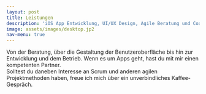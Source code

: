 ```yaml
---
layout: post
title: Leistungen
description: 'iOS App Entwicklung, UI/UX Design, Agile Beratung und Coaching, …'
image: assets/images/desktop.jp2
nav-menu: true
---
```


Von der Beratung, über die Gestaltung der Benutzeroberfläche bis hin zur Entwicklung und dem Betrieb. Wenn es um Apps geht, hast du mit mir einen kompetenten Partner.
<br />
Solltest du daneben Interesse an Scrum und anderen agilen Projektmethoden haben, freue ich mich über ein unverbindliches Kaffee-Gespräch.
